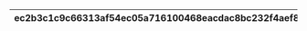 |ec2b3c1c9c66313af54ec05a716100468eacdac8bc232f4aef8ae631d4c9de1f|39d39721e1e2e77345fc37f68853697ca576116b7a1e11620da478416512d372|1bcad6e71a4645854c4ed8f6c1cbc0ee6f1ec2a817ff30a35be36893e5ca8459|677da14547d130ebc7d2f2a890004d964eef8f1c1858f6d5ed7af7a4ba84b1cf|b231a0e4d724625db14a8a5a18a997d9eeab20d634d26515c6c53362c6076684|e352d09f563103c7f3aed15bbb336cf3f9e28adcccd15522712660e529db3b63|f2fd66befe61fc179f90cce4c17da79f731a486c84593d587a3ed35b620d064a|10e20d700ff037e6155ca038de588b934eb0e45c421df7aa527cf87cca501c77|0e7158b7332fb57510ff05a950a8797075c02404b89206492a0fb5fc753d1ae1|7d631e73fe9d613e04a3a1f9de97c80e3b8b99ca2199d07b7fd483dd5f26d8a7|b7aacc0d4a38fb53d06c67c2ae5a0ef6522fd30fb04970916cc49316159f38f8|0626ce3a1d6303e7140b221887a156521926749fe412f5e2b65daedcb4483677|73a361b570ebb4f6285f39d3922c55ee67384221fb67b2c418b604c253dd4ee4|2801628a89f1b418d7c4420059e61a4121fadbf6adbf900642be069600d8f150|5b350081f819846d88f8543af4b79beeefade56144d290f452f14d742c8631cf|fbbc2102f99e24721547955a03c033f46362b04e1bebdeeac222337ae2b03d60|bf93e419afe9f79e8b90315aa8b5a43f1cbe5a97aa7c890d9991b6bc3e0d036a|06527c0b3f42c9568ef81416ee57f422327d53fad23fc61ad4ef318f152204ee|dc8597ab2b2b1535ff090b4df687f2d3edd7efef9bf6b5f6bfb6c7e825400828|cf67068bb032d32119c64b24d7ff727eb83448a65d887ecf15a854ae350c773c|d6e3393b9f1ce9447d91842a05a83db984faf772885e667dcdb2d845c20dd449|
| --- | --- | --- | --- | --- | --- | --- | --- | --- | --- | --- | --- | --- | --- | --- | --- | --- | --- | --- | --- | --- |